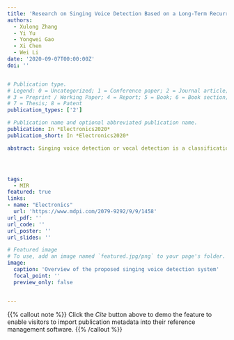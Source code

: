 ```yaml
---
title: 'Research on Singing Voice Detection Based on a Long-Term Recurrent Convolutional Network with Vocal Separation and Temporal Smoothing'
authors:
  - Xulong Zhang
  - Yi Yu
  - Yongwei Gao
  - Xi Chen
  - Wei Li
date: '2020-09-07T00:00:00Z'
doi: ''


# Publication type.
# Legend: 0 = Uncategorized; 1 = Conference paper; 2 = Journal article;
# 3 = Preprint / Working Paper; 4 = Report; 5 = Book; 6 = Book section;
# 7 = Thesis; 8 = Patent
publication_types: ['2']

# Publication name and optional abbreviated publication name.
publication: In *Electronics2020*
publication_short: In *Electronics2020*

abstract: Singing voice detection or vocal detection is a classification task that determines whether a given audio segment contains singing voices. This task plays a very important role in vocal-related music information retrieval tasks, such as singer identification. Although humans can easily distinguish between singing and nonsinging parts, it is still very difficult for machines to do so. Most existing methods focus on audio feature engineering with classifiers, which rely on the experience of the algorithm designer. In recent years, deep learning has been widely used in computer hearing. To extract essential features that reflect the audio content and characterize the vocal context in the time domain, this study adopted a long-term recurrent convolutional network (LRCN) to realize vocal detection. The convolutional layer in LRCN functions in feature extraction, and the long short-term memory (LSTM) layer can learn the time sequence relationship. The preprocessing of singing voices and accompaniment separation and the postprocessing of time-domain smoothing were combined to form a complete system. Experiments on five public datasets investigated the impacts of the different features for the fusion, frame size, and block size on LRCN temporal relationship learning, and the effects of preprocessing and postprocessing on performance, and the results confirm that the proposed singing voice detection algorithm reached the state-of-the-art level on public datasets.




tags:
  - MIR
featured: true
links:
- name: "Electronics"
  url: 'https://www.mdpi.com/2079-9292/9/9/1458'
url_pdf: ''
url_code: ''
url_poster: ''
url_slides: ''

# Featured image
# To use, add an image named `featured.jpg/png` to your page's folder.
image:
  caption: 'Overview of the proposed singing voice detection system'
  focal_point: ''
  preview_only: false


---
```


{{% callout note %}}
Click the _Cite_ button above to demo the feature to enable visitors to import publication metadata into their reference management software.
{{% /callout %}}

